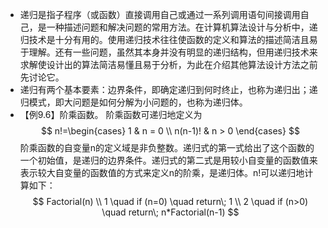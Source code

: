 - 递归是指子程序（或函数）直接调用自己或通过一系列调用语句间接调用自己，是一种描述问题和解决问题的常用方法。在计算机算法设计与分析中，递归技术是十分有用的。使用递归技术往往使函数的定义和算法的描述简洁且易于理解。还有一些问题，虽然其本身并没有明显的递归结构，但用递归技术来求解使设计出的算法简洁易懂且易于分析，为此在介绍其他算法设计方法之前先讨论它。
- 递归有两个基本要素：边界条件，即确定递归到何时终止，也称为递归出；递归模式，即大问题是如何分解为小问题的，也称为递归体。
- 【例9.6】阶乘函数。
  阶乘函数可递归地定义为
  $$
  n!=\begin{cases}
  1 & n = 0 \\
  n(n-1)! & n > 0
  \end{cases}
  $$
  阶乘函数的自变量n的定义域是非负整数。递归式的第一式给出了这个函数的一个初始值，是递归的边界条件。递归式的第二式是用较小自变量的函数值来表示较大自变量的函数值的方式来定义n的阶乘，是递归体。n!可以递归地计算如下：
  $$
  Factorial(n) \\
  1 \quad if (n=0) \quad return\; 1 \\
  2 \quad if (n>0) \quad return\; n*Factorial(n-1)
  $$